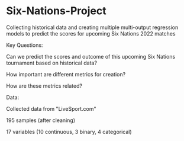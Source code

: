 # Six-Nations-Project
Collecting historical data and creating multiple multi-output regression models to predict the scores for upcoming Six Nations 2022 matches


Key Questions:
  
  Can we predict the scores and outcome of this upcoming Six Nations tournament based on historical data?
  
  How important are different metrics for creation?
  
  How are these metrics related?


Data:
  
  Collected data from "LiveSport.com"
  
  195 samples (after cleaning)
  
  17 variables (10 continuous, 3 binary, 4 categorical)
  

